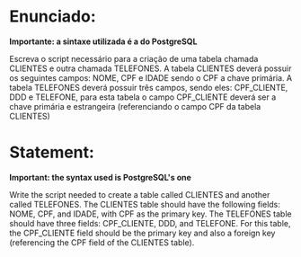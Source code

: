 # Enunciado:

<b>Importante: a sintaxe utilizada é a do PostgreSQL</b>

Escreva o script necessário para a criação de uma tabela chamada CLIENTES e outra
chamada TELEFONES. A tabela CLIENTES deverá possuir os seguintes campos: NOME, CPF
e IDADE sendo o CPF a chave primária.
A tabela TELEFONES deverá possuir três campos, sendo eles: CPF_CLIENTE, DDD e
TELEFONE, para esta tabela o campo CPF_CLIENTE deverá ser a chave primária e estrangeira
(referenciando o campo CPF da tabela CLIENTES)

# Statement:

<b>Important: the syntax used is PostgreSQL's one</b>

Write the script needed to create a table called CLIENTES and another called TELEFONES. The CLIENTES table should have the following fields: NOME, CPF, and IDADE, with CPF as the primary key.
The TELEFONES table should have three fields: CPF_CLIENTE, DDD, and TELEFONE. For this table, the CPF_CLIENTE field should be the primary key and also a foreign key (referencing the CPF field of the CLIENTES table).

